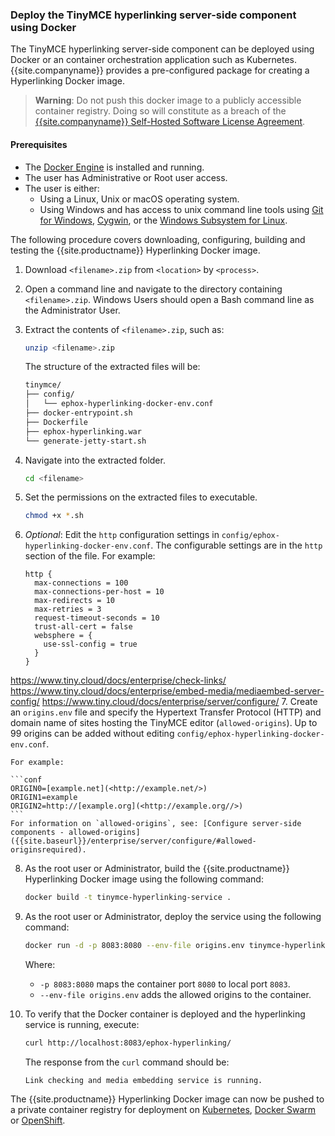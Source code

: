 ### Deploy the TinyMCE hyperlinking server-side component using Docker
The TinyMCE hyperlinking server-side component can be deployed using Docker or an container orchestration application such as Kubernetes. {{site.companyname}} provides a pre-configured package for creating a Hyperlinking Docker image.

> **Warning**: Do not push this docker image to a publicly accessible  container registry. Doing so will constitute as a breach of the [{{site.companyname}} Self-Hosted Software License Agreement](https://about.tiny.cloud/legal/tiny-self-hosted-software-license-agreement-enterprise/).

#### Prerequisites
* The [Docker Engine](https://docs.docker.com/engine/docker-overview/) is installed and running.
* The user has Administrative or Root user access.
* The user is either:
  * Using a Linux, Unix or macOS operating system.
  * Using Windows and has access to unix command line tools using [Git for Windows](https://gitforwindows.org/), [Cygwin](https://www.cygwin.com/), or the [Windows Subsystem for Linux](https://docs.microsoft.com/en-us/windows/wsl/install-win10).

The following procedure covers downloading, configuring, building and testing the {{site.productname}} Hyperlinking Docker image.

1. Download `<filename>.zip` from `<location>` by `<process>`.
2. Open a command line and navigate to the directory containing `<filename>.zip`. Windows Users should open a Bash command line as the Administrator User.
3. Extract the contents of `<filename>.zip`, such as:

    ```sh
    unzip <filename>.zip
    ```
    The structure of the extracted files will be:
    ```sh
    tinymce/
    ├── config/
    │   └── ephox-hyperlinking-docker-env.conf
    ├── docker-entrypoint.sh
    ├── Dockerfile
    ├── ephox-hyperlinking.war
    └── generate-jetty-start.sh
    ```
4. Navigate into the extracted folder.

    ```sh
    cd <filename>
    ```
5. Set the permissions on the extracted files to executable.

    ```sh
    chmod +x *.sh
    ```
6. _Optional_: Edit the `http` configuration settings in `config/ephox-hyperlinking-docker-env.conf`. The configurable settings are in the `http` section of the file. For example:

    ```
    http {
      max-connections = 100
      max-connections-per-host = 10
      max-redirects = 10
      max-retries = 3
      request-timeout-seconds = 10
      trust-all-cert = false
      websphere = {
        use-ssl-config = true
      }
    }
    ```
https://www.tiny.cloud/docs/enterprise/check-links/
https://www.tiny.cloud/docs/enterprise/embed-media/mediaembed-server-config/
https://www.tiny.cloud/docs/enterprise/server/configure/
7. Create an `origins.env` file and specify the Hypertext Transfer Protocol (HTTP) and domain name of sites hosting the TinyMCE editor (`allowed-origins`). Up to 99 origins can be added without editing `config/ephox-hyperlinking-docker-env.conf`.

    For example:

    ```conf
    ORIGIN0=[example.net](<http://example.net/>)
    ORIGIN1=example
    ORIGIN2=http://[example.org](<http://example.org//>)
    ```
    For information on `allowed-origins`, see: [Configure server-side components - allowed-origins]({{site.baseurl}}/enterprise/server/configure/#allowed-originsrequired).
8. As the root user or Administrator, build the {{site.productname}} Hyperlinking Docker image using the following command:

    ```sh
    docker build -t tinymce-hyperlinking-service .
    ```
9. As the root user or Administrator, deploy the service using the following command:

    ```sh
    docker run -d -p 8083:8080 --env-file origins.env tinymce-hyperlinking-service
    ```
    Where:
    * `-p 8083:8080` maps the container port `8080` to local port `8083`.
    * `--env-file origins.env` adds the allowed origins to the container.
10. To verify that the Docker container is deployed and the hyperlinking service is running, execute:

    ```sh
    curl http://localhost:8083/ephox-hyperlinking/
    ```
    The response from the `curl` command should be:
    ```
    Link checking and media embedding service is running.
    ```

The {{site.productname}} Hyperlinking Docker image can now be pushed to a private container registry for deployment on [Kubernetes](https://kubernetes.io/), [Docker Swarm](https://docs.docker.com/engine/swarm/) or [OpenShift](https://www.openshift.com/).
